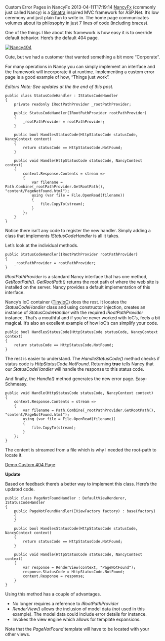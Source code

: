 Custom Error Pages in NancyFx
2013-04-11T17:19:14
[NancyFx](http://nancyfx.org) (commonly just called Nancy) is a [Sinatra](http://en.wikipedia.org/wiki/Sinatra_(software)) inspired MVC framework for ASP.Net. It’s low ceremony and just plain fun to write in. The home page communicates volumes about its philosophy in just 7 lines of code (including braces).

One of the things I like about this framework is how easy it is to override default behavior. Here’s the default 404 page.

[![Nancy404](/cdn/images/blog/Windows-Live-Writer/Custom-Error-Pages_F75F/Nancy404_thumb.png)](/cdn/images/blog/Windows-Live-Writer/Custom-Error-Pages_F75F/Nancy404_2.png)

Cute, but we had a customer that wanted something a bit more “Corporate”.

For many operations in Nancy you can simply implement an interface and the framework will incorporate it at runtime. Implementing a custom error page is a good example of how, “Things just work”.

_Editors Note: See updates at the the end of this post._
    
    public class StatusCodeHandler : IStatusCodeHandler  
    {  
        private readonly IRootPathProvider _rootPathProvider;  
      
        public StatusCodeHandler(IRootPathProvider rootPathProvider)  
        {  
            _rootPathProvider = rootPathProvider;  
        }  
      
        public bool HandlesStatusCode(HttpStatusCode statusCode, NancyContext context)  
        {  
            return statusCode == HttpStatusCode.NotFound;  
        }  
      
        public void Handle(HttpStatusCode statusCode, NancyContext context)  
        {  
            context.Response.Contents = stream =>  
            {  
                var filename = Path.Combine(_rootPathProvider.GetRootPath(), "content/PageNotFound.html");  
                using (var file = File.OpenRead(filename))  
                {  
                    file.CopyTo(stream);  
                }  
            };  
        }  
    }

  


Notice there isn’t any code to register the new handler. Simply adding a class that implements _IStatusCodeHandler_ is all it takes. 

Let’s look at the individual methods.
    
    public StatusCodeHandler(IRootPathProvider rootPathProvider)  
    {  
        _rootPathProvider = rootPathProvider;  
    }

  


_IRootPathProvider_ is a standard Nancy interface that has one method, _GetRootPath()_. _GetRootPath()_ returns the root path of where the web site is installed on the server. Nancy provides a default implementation of this interface.

Nancy’s IoC container ([TinyIoC](https://github.com/grumpydev/TinyIoC)) does the rest. It locates the _StatusCodeHandler_ class and using constructor injection, creates an instance of _StatusCodeHandler_ with the required _IRootPathProvider_ instance. That’s a mouthful and if you’ve never worked with IoC’s, feels a bit magical. It’s also an excellent example of how IoC’s can simplify your code.
    
    public bool HandlesStatusCode(HttpStatusCode statusCode, NancyContext context)  
    {  
        return statusCode == HttpStatusCode.NotFound;  
    }

  


The rest is easier to understand. The _HandleStatusCode()_ method checks if status code is _HttpStatusCode.NotFound_. Returning **true** tells Nancy that our _StatusCodeHandler_ will handle the response to this status code.

And finally, the _Handle()_ method generates the new error page. Easy-Schmeasy.
    
    public void Handle(HttpStatusCode statusCode, NancyContext context)  
    {  
        context.Response.Contents = stream =>  
        {  
            var filename = Path.Combine(_rootPathProvider.GetRootPath(), "content/PageNotFound.html");  
            using (var file = File.OpenRead(filename))  
            {  
                file.CopyTo(stream);  
            }  
        };  
    }

  


The content is streamed from a file which is why I needed the root-path to locate it.

[Demo Custom 404 Page](/error)

**Update**

Based on feedback there’s a better way to implement this class. Here’s the updated code.
    
    public class PageNotFoundHandler : DefaultViewRenderer, IStatusCodeHandler  
    {  
        public PageNotFoundHandler(IViewFactory factory) : base(factory)  
        {  
        }  
      
        public bool HandlesStatusCode(HttpStatusCode statusCode, NancyContext context)  
        {  
            return statusCode == HttpStatusCode.NotFound;  
        }  
      
        public void Handle(HttpStatusCode statusCode, NancyContext context)  
        {  
            var response = RenderView(context, "PageNotFound");  
            response.StatusCode = HttpStatusCode.NotFound;  
            context.Response = response;  
        }  
    }

  


Using this method has a couple of advantages. 

  * No longer requires a reference to _IRootPathProvider_
  * _RenderView()_ allows the inclusion of model data (not used in this example). The model data could include error details for instance. 
  * Invokes the view engine which allows for template expansions.

Note that the _PageNotFound_ template will have to be located with your other views.
